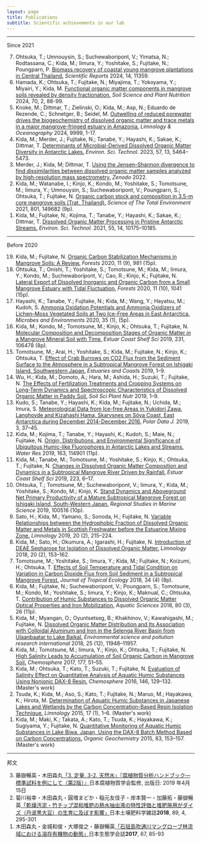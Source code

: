 ```yaml
---
layout: page
title: Publications
subtitle: Scientific achievements in our lab 
---
```


***
Since 2021
<ol reversed>
    <li>Ohtsuka, T.; Umnouysin, S.; Suchewaboripont, V.; Yimatsa, N.; Rodtassana, C.; Kida, M.; Iimura, Y.; Yoshitake, S.; Fujitake, N.; Poungparn, P. <a href="https://www.nature.com/articles/s41598-024-61979-3">Biomass recovery of coastal young mangrove plantations in Central Thailand.</a> <i>Scientific Reports</i> 2024, 14, 11359.</li>
    <li>Hamada, K.; Ohtsuka, T.; Fujitake, N.; Miyajima, T.; Yokoyama, Y.; Miyairi, Y.; Kida, M. <a href="https://www.tandfonline.com/doi/full/10.1080/00380768.2024.2304761">Functional organic matter components in mangrove soils revealed by density fractionation.</a> <i>Soil Science and Plant Nutrition</i> 2024, 70, 2, 88-99.</li>
  <li>Knoke, M.; Dittmar, T.; Zielinski, O.; Kida, M.; Asp, N.; Eduardo de Rezende, C.; Schnetger, B.; Seidel, M. <a href="https://aslopubs.onlinelibrary.wiley.com/doi/10.1002/lno.12473">Outwelling of reduced porewater drives the biogeochemistry of dissolved organic matter and trace metals in a major mangrove-fringed estuary in Amazonia.</a> <i>Limnology & Oceanography</i> 2024, 9999, 1-17.</li>
 <li>Kida, M.; Merder, J.; Fujitake, N.; Tanabe, Y.; Hayashi, K.; Sakae, K.; Dittmar, T. <a href="https://pubs.acs.org/doi/10.1021/acs.est.3c00249">Determinants of Microbial-Derived Dissolved Organic Matter Diversity in Antarctic Lakes.</a> <i>Environ. Sci. Technol.</i> 2023, 57, 13, 5464–5473.</li>
<li>Merder, J.; Kida, M; Dittmar, T. <a href="https://zenodo.org/record/6944777#.YvI6a3bP01I">Using the Jensen–Shannon divergence to find dissimilarities between dissolved organic matter samples analyzed by high-resolution mass spectrometry.</a> <i>Zenodo</i> 2022.</li>
<li>Kida, M.; Watanabe, I.; Kinjo, K.; Kondo, M.; Yoshitake, S.; Tomotsune, M.; Iimura, Y.; Umnouysin, S.; Suchewaboripont, V.; Poungparn, S.; Ohtsuka, T.; Fujitake, N. <a href="https://www.sciencedirect.com/science/article/abs/pii/S0048969721047574">Organic carbon stock and composition in 3.5-m core mangrove soils (Trat, Thailand).</a> <i>Science of The Total Environment</i> 2021, 801, 149682 (9p).</li>
<li>Kida, M.; Fujitake, N.; Kojima, T.; Tanabe, Y.; Hayashi, K.; Sakae, K.; Dittmar, T. <a href="https://pubs.acs.org/doi/10.1021/acs.est.1c03163">Dissolved Organic Matter Processing in Pristine Antarctic Streams.</a> <i>Environ. Sci. Technol.</i> 2021, 55, 14, 10175–10185.</li>
  </ol>

***
Before 2020

<ol reversed>
<li>Kida, M.; Fujitake, N. <a href="https://doi.org/10.3390/f11090981">Organic Carbon Stabilization Mechanisms in Mangrove Soils: A Review.</a> <i>Forests</i> 2020, 11 (9), 981 (15p).</li>
<li>Ohtsuka, T.; Onishi, T.; Yoshitake, S.; Tomotsune, M.; Kida, M.; Iimura, Y.; Kondo, M.; Suchewaboripont, V.; Cao, R.; Kinjo, K.; Fujitake, N. <a href="https://www.mdpi.com/1999-4907/11/10/1041">Lateral Export of Dissolved Inorganic and Organic Carbon from a Small Mangrove Estuary with Tidal Fluctuation.</a> <i>Forests</i> 2020, 11 (10), 1041 (15p).</li>
<li>Hayashi, K.; Tanabe, Y.; Fujitake, N.; Kida, M.; Wang, Y.; Hayatsu, M.; Kudoh, S. <a href="https://doi.org/10.1264/jsme2.me19126">Ammonia Oxidation Potentials and Ammonia Oxidizers of Lichen–Moss Vegetated Soils at Two Ice-Free Areas in East Antarctica.</a> <i>Microbes and Environments</i> 2020, 35 (1), (5p).</li>
<li>Kida, M.; Kondo, M.; Tomotsune, M.; Kinjo, K.; Ohtsuka, T.; Fujitake, N. <a href="https://doi.org/10.1016/j.ecss.2019.106478">Molecular Composition and Decomposition Stages of Organic Matter in a Mangrove Mineral Soil with Time.</a> <i>Estuar Coast Shelf Sci</i> 2019, 231, 106478 (8p).</li>
<li>Tomotsune, M.; Arai, H.; Yoshitake, S.; Kida, M.; Fujitake, N.; Kinjo, K.; Ohtsuka, T. <a href="https://doi.org/10.1007/s12237-019-00667-2">Effect of Crab Burrows on CO2 Flux from the Sediment Surface to the Atmosphere in a Subtropical Mangrove Forest on Ishigaki Island, Southwestern Japan.</a> <i>Estuaries and Coasts</i> 2019, 1–9.</li>
<li>Wu, H.; Kida, M.; Domoto, A.; Hara, M.; Ashida, H.; Suzuki, T.; Fujitake, N. <a href="https://doi.org/10.1080/00380768.2019.1689794">The Effects of Fertilization Treatments and Cropping Systems on Long-Term Dynamics and Spectroscopic Characteristics of Dissolved Organic Matter in Paddy Soil.</a> <i>Soil Sci Plant Nutr</i> 2019, 1–9.</li>
<li>Kudo, S.; Tanabe, Y.; Hayashi, K.; Kida, M.; Fujitake, N.; Uchida, M.; Imura, S. <a href="http://doi.org/10.20575/00000008">Meteorological Data from Ice-free Areas in Yukidori Zawa, Langhovde and Kizahashi Hama, Skarvsnes on Sôya Coast, East Antarctica during December 2014-December 2016.</a> <i>Polar Data J.</i> 2019, 3, 37–45.</li>
<li>Kida, M.; Kojima, T.; Tanabe, Y.; Hayashi, K.; Kudoh, S.; Maie, N.; Fujitake, N. <a href="https://doi.org/10.1016/j.watres.2019.114901">Origin, Distributions, and Environmental Significance of Ubiquitous Humic-like Fluorophores in Antarctic Lakes and Streams.</a> <i>Water Res</i> 2019, 163, 114901 (11p).</li>
<li>Kida, M.; Tanabe, M.; Tomotsune, M.; Yoshitake, S.; Kinjo, K.; Ohtsuka, T.; Fujitake, N. <a href="https://doi.org/10.1016/j.ecss.2019.04.029">Changes in Dissolved Organic Matter Composition and Dynamics in a Subtropical Mangrove River Driven by Rainfall.</a> <i>Estuar Coast Shelf Sci</i> 2019, 223, 6–17.</li>
<li>Ohtsuka, T.; Tomotsune, M.; Suchewaboripont, V.; Iimura, Y.; Kida, M.; Yoshitake, S.; Kondo, M.; Kinjo, K. <a href="https://doi.org/10.1016/j.rsma.2019.100516">Stand Dynamics and Aboveground Net Primary Productivity of a Mature Subtropical Mangrove Forest on Ishigaki Island, South-Western Japan.</a> <i>Regional Studies in Marine Science</i> 2019, 100516 (10p).</li>
<li>Sato, H.; Kida, M.; Yamano, S.; Sonoda, H.; Fujitake, N. <a href="https://doi.org/10.1007/s10201-018-0569-8">Variable Relationships between the Hydrophobic Fraction of Dissolved Organic Matter and Metals in Scottish Freshwater before the Estuarine Mixing Zone.</a> <i>Limnology</i> 2019, 20 (2), 215–224.</li>
<li>Kida, M.; Sato, H.; Okumura, A.; Igarashi, H.; Fujitake, N. <a href="https://doi.org/10.1007/s10201-018-0561-3">Introduction of DEAE Sepharose for Isolation of Dissolved Organic Matter.</a> <i>Limnology</i> 2018, 20 (2), 153–162.</li>
<li>Tomotsune, M.; Yoshitake, S.; Iimura, Y.; Kida, M.; Fujitake, N.; Koizumi, H.; Ohtsuka, T. <a href="https://doi.org/10.1017/S026646741800024X">Effects of Soil Temperature and Tidal Condition on Variation in Carbon Dioxide Flux from Soil Sediment in a Subtropical Mangrove Forest.</a> <i>Journal of Tropical Ecology</i> 2018, 34 (4) (8p).</li>
<li>Kida, M.; Fujitake, N.; Suchewaboripont, V.; Poungparn, S.; Tomotsune, M.; Kondo, M.; Yoshitake, S.; Iimura, Y.; Kinjo, K.; Maknual, C.; Ohtsuka, T. <a href="https://doi.org/10.1007/s00027-018-0578-z">Contribution of Humic Substances to Dissolved Organic Matter Optical Properties and Iron Mobilization.</a> <i>Aquatic Sciences</i> 2018, 80 (3), 26 (11p).</li>
<li>Kida, M.; Myangan, O.; Oyuntsetseg, B.; Khakhinov, V.; Kawahigashi, M.; Fujitake, N. <a href="https://doi.org/10.1007/s11356-018-1462-z">Dissolved Organic Matter Distribution and Its Association with Colloidal Aluminum and Iron in the Selenga River Basin from Ulaanbaatar to Lake Baikal.</a> <i>Environmental science and pollution research international</i> 2018, 25 (12), 11948–11957.</li>
<li>Kida, M.; Tomotsune, M.; Iimura, Y.; Kinjo, K.; Ohtsuka, T.; Fujitake, N. <a href="https://doi.org/10.1016/j.chemosphere.2017.02.074">High Salinity Leads to Accumulation of Soil Organic Carbon in Mangrove Soil.</a> <i>Chemosphere</i> 2017, 177, 51–55.</li>
<li>Kida, M.; Ohtsuka, T.; Kato, T.; Suzuki, T.; Fujitake, N. <a href="https://doi.org/10.1016/j.chemosphere.2015.12.031">Evaluation of Salinity Effect on Quantitative Analysis of Aquatic Humic Substances Using Nonionic DAX-8 Resin.</a> <i>Chemosphere</i> 2016, 146, 129–132. (Master's work)</li>
<li>Tsuda, K.; Kida, M.; Aso, S.; Kato, T.; Fujitake, N.; Maruo, M.; Hayakawa, K.; Hirota, M. <a href="https://doi.org/10.1007/s10201-015-0455-6">Determination of Aquatic Humic Substances in Japanese Lakes and Wetlands by the Carbon Concentration-Based Resin Isolation Technique.</a> <i>Limnology</i> 2015, 17 (1), 1–6. (Master's work)</li>
<li>Kida, M.; Maki, K.; Takata, A.; Kato, T.; Tsuda, K.; Hayakawa, K.; Sugiyama, Y.; Fujitake, N. <a href="https://doi.org/10.1016/j.orggeochem.2015.03.015">Quantitative Monitoring of Aquatic Humic Substances in Lake Biwa, Japan, Using the DAX-8 Batch Method Based on Carbon Concentrations.</a> <i>Organic Geochemistry</i> 2015, 83, 153–157. (Master's work)</li>
</ol>

***
邦文

<ol reversed>
<li>藤嶽暢英・木田森丸<a href="http://www.research.kobe-u.ac.jp/ans-soil/jhss/publishing.html#books">「3. 定量, 3-2. 天然水」『腐植物質分析ハンドブック―標準試料を例にして（第2版）』</a>日本腐植物質学会監修, 出版日: 2019 年4月15日</li>
<li>菊川裕幸・木田森丸・圓増まどか・稲元友佳子・岸本賢一・加藤拓・藤嶽暢英<a href="https://www.jstage.jst.go.jp/article/dojo/89/4/89_890406/_article/-char/ja/">「乾燥汚泥・竹チップ混和堆肥の熱水抽出液の特性評価と堆肥施用がダイズ（丹波黒大豆）の生育に及ぼす影響」</a>日本土壌肥料学雑誌<b>2018</b>, 89, 4, 295-301</li>
<li>木田森丸・金城和俊・大塚俊之・藤嶽暢英<a href="https://www.jstage.jst.go.jp/article/seitai/67/2/67_85/_article/-char/ja/">「石垣島吹通川マングローブ林流域における溶存有機物の動態」</a>日本生態学会誌<b>2017</b>, 67, 85-93</li>
</ol>
